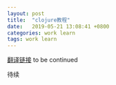 ```yaml
---
layout: post
title:  "clojure教程"
date:   2019-05-21 13:08:41 +0800
categories: work learn
tags: work learn
---
```


[翻译链接][1] to be continued



待续


[1]: http://c2.com/cgi/wiki?TipsForReadingCode
[2]: http://www.strath.ac.uk/science/computerinformationsciences/#EFoCS-33-98


